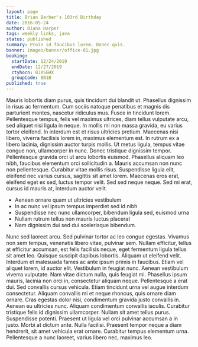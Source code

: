 ```yaml
---
layout: page
title: Brian Barber's 103rd Birthday
date: 2016-05-24
author: Diana Harper
tags: weekly links, java
status: published
summary: Proin id faucibus lorem. Donec quis.
banner: images/banner/office-01.jpg
booking:
  startDate: 12/24/2019
  endDate: 12/27/2019
  ctyhocn: BJXSGHX
  groupCode: BB1B
published: true
---
```

Mauris lobortis diam purus, quis tincidunt dui blandit ut. Phasellus dignissim in risus ac fermentum. Cum sociis natoque penatibus et magnis dis parturient montes, nascetur ridiculus mus. Fusce in tincidunt lorem. Pellentesque tempus, felis vel maximus ultrices, diam tellus vulputate arcu, sed aliquet nisi ligula in neque. In mollis mi non massa gravida, eu varius tortor eleifend. In interdum est et risus ultricies pretium. Maecenas nisi libero, viverra facilisis lorem in, maximus elementum est. In rutrum ex a libero lacinia, dignissim auctor turpis mollis.
Ut metus ligula, tempus vitae congue non, ullamcorper in nunc. Donec tristique dignissim tempor. Pellentesque gravida orci ut arcu lobortis euismod. Phasellus aliquam leo nibh, faucibus elementum orci sollicitudin a. Mauris accumsan non nunc non pellentesque. Curabitur vitae mollis risus. Suspendisse ligula elit, eleifend nec varius cursus, sagittis sit amet lorem. Maecenas eros erat, eleifend eget ex sed, luctus tempor velit. Sed sed neque neque. Sed mi erat, cursus id mauris at, interdum auctor velit.

* Aenean ornare quam ut ultricies vestibulum
* In ac nunc vel ipsum tempus imperdiet sed id nibh
* Suspendisse nec nunc ullamcorper, bibendum ligula sed, euismod urna
* Nullam rutrum tellus non mauris luctus placerat
* Nam dignissim dui sed dui scelerisque bibendum.

Nunc sed laoreet arcu. Sed pulvinar tortor ac leo congue egestas. Vivamus non sem tempus, venenatis libero vitae, pulvinar sem. Nullam efficitur, tellus at efficitur accumsan, est felis facilisis neque, eget fermentum ligula tellus sit amet leo. Quisque suscipit dapibus lobortis. Aliquam ut eleifend velit. Interdum et malesuada fames ac ante ipsum primis in faucibus. Etiam vel aliquet lorem, id auctor elit. Vestibulum in feugiat nunc. Aenean vestibulum viverra vulputate. Nam vitae dictum nulla, quis feugiat mi. Phasellus ipsum mauris, lacinia non orci in, consectetur aliquam neque. Pellentesque a erat dui. Sed convallis cursus vehicula.
Etiam tincidunt urna vel augue interdum consectetur. Aliquam convallis mi et neque rhoncus, quis ornare diam ornare. Cras egestas dolor nisi, condimentum gravida justo convallis in. Aenean eu ultricies nunc. Aliquam condimentum convallis iaculis. Curabitur tristique felis id dignissim ullamcorper. Nullam sit amet tellus purus. Suspendisse potenti. Praesent ut ligula vel orci pulvinar accumsan a in justo. Morbi at dictum ante. Nulla facilisi. Praesent tempor neque a diam hendrerit, sit amet vehicula erat ornare. Curabitur tempus elementum urna. Pellentesque a nunc laoreet, varius libero nec, maximus leo.
